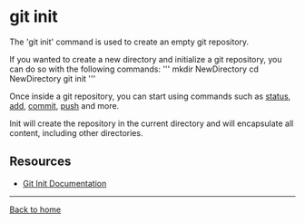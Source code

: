 # git init

The 'git init' command is used to create an empty git repository.

If you wanted to create a new directory and initialize a git repository, you can do so with the following commands:
'''
mkdir NewDirectory
cd NewDirectory
git init
'''

Once inside a git repository, you can start using commands such as 
[status](./Status.md),
[add](./Add.md),
[commit](./Commit.md),
[push](./Push.md)
and more.

Init will create the repository in the current directory and will encapsulate all content, including other directories.

## Resources

- [Git Init Documentation](https://git-scm.com/docs/git-init)
---

[Back to home](../README.md)